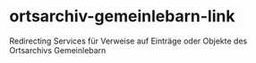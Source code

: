 # ortsarchiv-gemeinlebarn-link
Redirecting Services für Verweise auf Einträge oder Objekte des Ortsarchivs Gemeinlebarn
